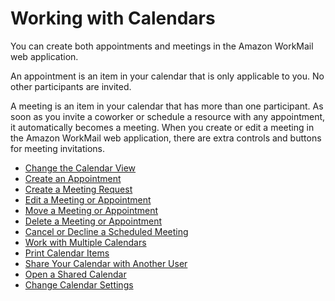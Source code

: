 # Working with Calendars<a name="calendars_overview"></a>

You can create both appointments and meetings in the Amazon WorkMail web application\. 

An appointment is an item in your calendar that is only applicable to you\. No other participants are invited\.

A meeting is an item in your calendar that has more than one participant\. As soon as you invite a coworker or schedule a resource with any appointment, it automatically becomes a meeting\. When you create or edit a meeting in the Amazon WorkMail web application, there are extra controls and buttons for meeting invitations\.


+ [Change the Calendar View](change_calendar_view.md)
+ [Create an Appointment](create_appointment.md)
+ [Create a Meeting Request](create_meeting_request.md)
+ [Edit a Meeting or Appointment](edit_meeting_appointment.md)
+ [Move a Meeting or Appointment](move_meeting_appointment.md)
+ [Delete a Meeting or Appointment](delete_meeting_appointment.md)
+ [Cancel or Decline a Scheduled Meeting](cancel_decline_meeting.md)
+ [Work with Multiple Calendars](multiple_calendars.md)
+ [Print Calendar Items](print_calendar_items.md)
+ [Share Your Calendar with Another User](share_your_calendar.md)
+ [Open a Shared Calendar](share_calendar.md)
+ [Change Calendar Settings](change_calendar_settings.md)
